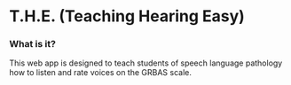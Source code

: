 # T.H.E. (Teaching Hearing Easy)

### What is it?

This web app is designed to teach students of speech language pathology how to listen and rate voices on the GRBAS scale.
